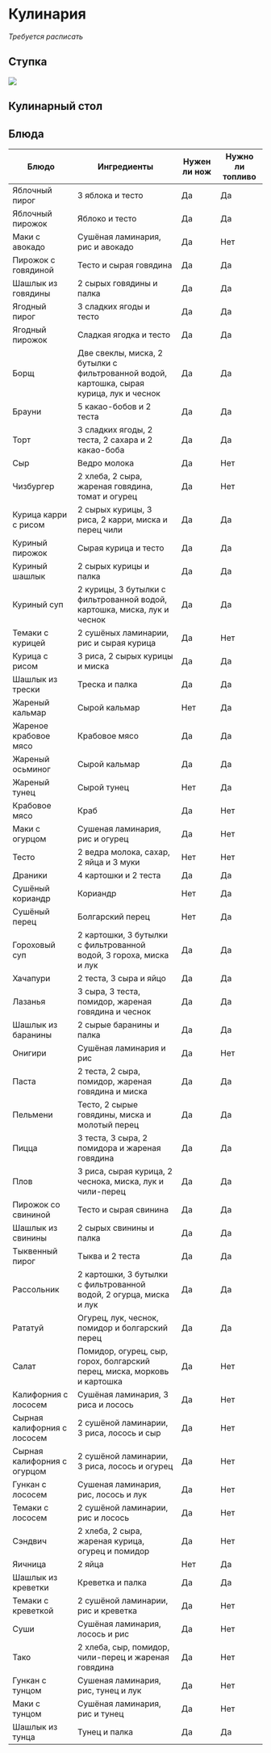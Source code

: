 # Кулинария

*Требуется расписать*

## Ступка

![](https://imgur.com/8oVWSBK.png)

## Кулинарный стол

## Блюда

| Блюдо | Ингредиенты | Нужен ли нож | Нужно ли топливо |
|---|---|---|---|
| Яблочный пирог | 3 яблока и тесто | Да | Да |
| Яблочный пирожок | Яблоко и тесто | Да | Да |
| Маки с авокадо | Сушёная ламинария, рис и авокадо | Да | Нет |
| Пирожок с говядиной | Тесто и сырая говядина | Да | Да |
| Шашлык из говядины | 2 сырых говядины и палка | Да | Да |
| Ягодный пирог | 3 сладких ягоды и тесто | Да | Да |
| Ягодный пирожок | Сладкая ягодка и тесто | Да | Да |
| Борщ | Две свеклы, миска, 2 бутылки с фильтрованной водой, картошка, сырая курица, лук и чеснок | Да | Да |
| Брауни | 5 какао-бобов и 2 теста | Да | Да |
| Торт | 3 сладких ягоды, 2 теста, 2 сахара и 2 какао-боба | Да | Да |
| Сыр | Ведро молока | Да | Нет |
| Чизбургер | 2 хлеба, 2 сыра, жареная говядина, томат и огурец | Да | Нет |
| Курица карри с рисом | 2 сырых курицы, 3 риса, 2 карри, миска и перец чили | Да | Да |
| Куриный пирожок | Сырая курица и тесто | Да | Да |
| Куриный шашлык | 2 сырых курицы и палка | Да | Да |
| Куриный суп | 2 курицы, 3 бутылки с фильтрованной водой, картошка, миска, лук и чеснок | Да | Да |
| Темаки с курицей | 2 сушёных ламинарии, рис и сырая курица | Да | Нет |
| Курица с рисом | 3 риса, 2 сырых курицы и миска | Да | Да |
| Шашлык из трески | Треска и палка | Да | Да |
| Жареный кальмар | Сырой кальмар | Нет | Да |
| Жареное крабовое мясо | Крабовое мясо | Да | Да |
| Жареный осьминог | Сырой кальмар | Да | Да |
| Жареный тунец | Сырой тунец | Нет | Да |
| Крабовое мясо | Краб | Да | Нет |
| Маки с огурцом | Сушеная ламинария, рис и огурец | Да | Нет |
| Тесто | 2 ведра молока, сахар, 2 яйца и 3 муки | Нет | Нет |
| Драники | 4 картошки и 2 теста | Да | Да |
| Сушёный кориандр | Кориандр | Нет | Да |
| Сушёный перец | Болгарский перец | Нет | Да |
| Гороховый суп | 2 картошки, 3 бутылки с фильтрованной водой, 3 гороха, миска и лук | Да | Да |
| Хачапури | 2 теста, 3 сыра и яйцо | Да | Да |
| Лазанья | 3 сыра, 3 теста, помидор, жареная говядина и чеснок | Да | Да |
| Шашлык из баранины | 2 сырые баранины и палка | Да | Да |
| Онигири | Сушёная ламинария и рис | Да | Нет |
| Паста | 2 теста, 2 сыра, помидор, жареная говядина и миска | Да | Да |
| Пельмени | Тесто, 2 сырые говядины, миска и молотый перец | Да | Да |
| Пицца | 3 теста, 3 сыра, 2 помидора и жареная говядина | Да | Да |
| Плов | 3 риса, сырая курица, 2 чеснока, миска, лук и чили-перец | Да | Да |
| Пирожок со свининой | Тесто и сырая свинина | Да | Да |
| Шашлык из свинины | 2 сырых свинины и палка | Да | Да |
| Тыквенный пирог | Тыква и 2 теста | Да | Да |
| Рассольник | 2 картошки, 3 бутылки с фильтрованной водой, 2 огурца, миска и лук | Да | Да |
| Рататуй | Огурец, лук, чеснок, помидор и болгарский перец | Да | Да |
| Салат | Помидор, огурец, сыр, горох, болгарский перец, миска, морковь и картошка | Да | Нет |
| Калифорния с лососем | Сушёная ламинария, 3 риса и лосось | Да | Нет |
| Сырная калифорния с лососем | 2 сушёной ламинарии, 3 риса, лосось и сыр | Да | Нет |
| Сырная калифорния с огурцом | 2 сушёной ламинарии, 3 риса, лосось и огурец | Да | Нет |
| Гункан с лососем | Сушеная ламинария, рис, лосось и лук | Да | Нет |
| Темаки с лососем | 2 сушёной ламинарии, рис и лосось | Да | Нет |
| Сэндвич | 2 хлеба, 2 сыра, жареная курица, огурец и помидор | Да | Нет |
| Яичница | 2 яйца | Нет | Да |
| Шашлык из креветки | Креветка и палка | Да | Да |
| Темаки с креветкой | 2 сушёной ламинарии, рис и креветка | Да | Нет |
| Суши | Сушёная ламинария, лосось и рис | Да | Нет |
| Тако | 2 хлеба, сыр, помидор, чили-перец и жареная говядина | Да | Нет |
| Гункан с тунцом | Сушеная ламинария, рис, тунец и лук | Да | Нет |
| Маки с тунцом | Сушёная ламинария, рис и тунец | Да | Нет |
| Шашлык из тунца | Тунец и палка | Да | Да |
